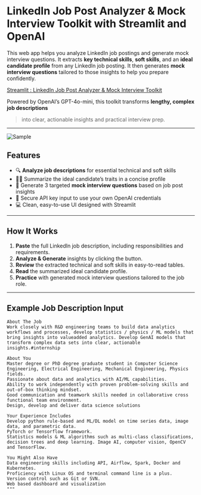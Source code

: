# LinkedIn Job Post Analyzer & Mock Interview Toolkit with Streamlit and OpenAI

This web app helps you analyze LinkedIn job postings and generate mock interview questions. It extracts **key technical skills**, **soft skills**, and an **ideal candidate profile** from any LinkedIn job posting. It then generates **mock interview questions** tailored to those insights to help you prepare confidently.
 
 [Streamlit : LinkedIn Job Post Analyzer & Mock Interview Toolkit](https://pa4-6542118426-sorawit.streamlit.app/)

Powered by OpenAI’s GPT-4o-mini, this toolkit transforms **lengthy, complex job descriptions** 
> into clear, actionable insights and practical interview prep.

---
![Sample](https://raw.githubusercontent.com/joesrwt/streamlit-openai/main/jobdesc_analyzer_sample.gif) 

## Features

- 🔍 **Analyze job descriptions** for essential technical and soft skills  
- 🧑‍💼 Summarize the ideal candidate’s traits in a concise profile  
- 🎯 Generate 3 targeted **mock interview questions** based on job post insights  
- 🔐 Secure API key input to use your own OpenAI credentials  
- 💻 Clean, easy-to-use UI designed with Streamlit

---

## How It Works

1. **Paste** the full LinkedIn job description, including responsibilities and requirements.  
2. **Analyze & Generate** insights by clicking the button.  
3. **Review** the extracted technical and soft skills in easy-to-read tables.  
4. **Read** the summarized ideal candidate profile.  
5. **Practice** with generated mock interview questions tailored to the job role.

---

## Example Job Description Input

```plaintext
About The Job
Work closely with R&D engineering teams to build data analytics workflows and processes, develop statistics / physics / ML models that bring insights into valueadded analytics. Develop GenAI models that transform complex data sets into clear, actionable insights.#internship

About You
Master degree or PhD degree graduate student in Computer Science Engineering, Electrical Engineering, Mechanical Engineering, Physics fields.
Passionate about data and analytics with AI/ML capabilities.
Ability to work independently with proven problem-solving skills and out-of-box thinking mindset.
Good communication and teamwork skills needed in collaborative cross functional team environment.
Design, develop and deliver data science solutions

Your Experience Includes
Develop python rule-based and ML/DL model on time series data, image data, and parametric data.
PyTorch or Tensorflow framework.
Statistics models & ML algorithms such as multi-class classifications, decision trees and deep learning. Image AI, computer vision, OpenCV and TensorFlow.

You Might Also Have
Data engineering skills including API, Airflow, Spark, Docker and Kubernetes.
Proficiency with Linux OS and terminal command line is a plus.
Version control such as Git or SVN.
Web based dashboard and visualization
"""
